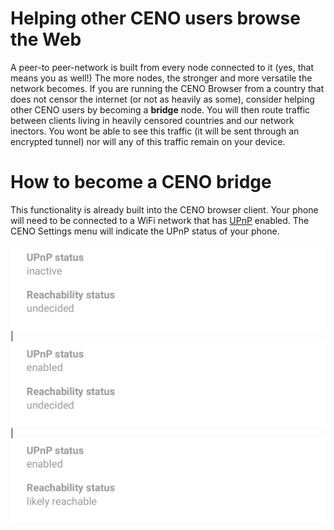 # Helping other CENO users browse the Web

A peer-to peer-network is built from every node connected to it (yes, that means you as well!) The more nodes, the stronger and more versatile the network becomes. If you are running the CENO Browser from a country that does not censor the internet (or not as heavily as some), consider helping other CENO users by becoming a **bridge** node. You will then route traffic between clients living in heavily censored countries and our network inectors. You wont be able to see this traffic (it will be sent through an encrypted tunnel) nor will any of this traffic remain on your device. 

# How to become a CENO bridge

This functionality is already built into the CENO browser client. Your phone will need to be connected to a WiFi network that has [UPnP](https://en.wikipedia.org/wiki/Universal_Plug_and_Play) enabled. The CENO Settings menu will indicate the UPnP status of your phone.

![Figure: UPnP is not configured on your network](images/upnp-no.png)|![Figure: UPnP is likely working and CENO is verifying connectivity](images/upnp-maybe.png)|![Figure: UPnP is working and you can bridge connections for others](images/upnp-yes.png)
